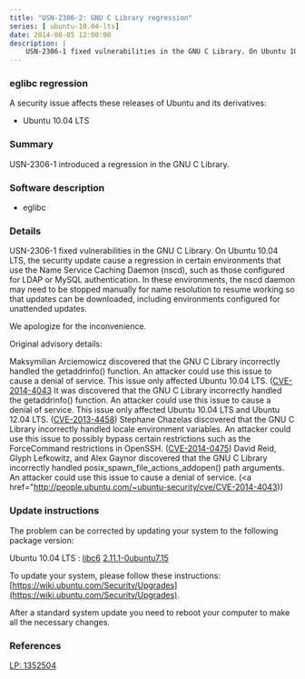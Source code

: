 ```yaml
---
title: "USN-2306-2: GNU C Library regression"
series: [ ubuntu-10.04-lts]
date: 2014-08-05 12:00:00
description: |
    USN-2306-1 fixed vulnerabilities in the GNU C Library. On Ubuntu 10.04 LTS, the security update cause a regression in certain environments that use the Name Service Caching Daemon (nscd), such as those configured for LDAP or MySQL authentication. In these environments, the nscd daemon may need to be stopped manually for name resolution to resume working so that updates can be downloaded, including environments configured for unattended updates.
--- 
```

 
 


### eglibc regression

A security issue affects these releases of Ubuntu and its derivatives:

* Ubuntu 10.04 LTS

### Summary

USN-2306-1 introduced a regression in the GNU C Library. 

### Software description

* eglibc 

### Details

USN-2306-1 fixed vulnerabilities in the GNU C Library. On Ubuntu 10.04 LTS, the security update cause a regression in certain environments that use the Name Service Caching Daemon (nscd), such as those configured for LDAP or MySQL authentication. In these environments, the nscd daemon may need to be stopped manually for name resolution to resume working so that updates can be downloaded, including environments configured for unattended updates.

We apologize for the inconvenience.

Original advisory details:

 Maksymilian Arciemowicz discovered that the GNU C Library incorrectly handled the getaddrinfo() function. An attacker could use this issue to cause a denial of service. This issue only affected Ubuntu 10.04 LTS. ([CVE-2014-4043](http://people.ubuntu.com/~ubuntu-security/cve/CVE-2013-4357">CVE-2013-4357</a>) It was discovered that the GNU C Library incorrectly handled the getaddrinfo() function. An attacker could use this issue to cause a denial of service. This issue only affected Ubuntu 10.04 LTS and Ubuntu 12.04 LTS. (<a href="http://people.ubuntu.com/~ubuntu-security/cve/CVE-2013-4458">CVE-2013-4458</a>) Stephane Chazelas discovered that the GNU C Library incorrectly handled locale environment variables. An attacker could use this issue to possibly bypass certain restrictions such as the ForceCommand restrictions in OpenSSH. (<a href="http://people.ubuntu.com/~ubuntu-security/cve/CVE-2014-0475">CVE-2014-0475</a>) David Reid, Glyph Lefkowitz, and Alex Gaynor discovered that the GNU C Library incorrectly handled posix_spawn_file_actions_addopen() path arguments. An attacker could use this issue to cause a denial of service. (<a href="http://people.ubuntu.com/~ubuntu-security/cve/CVE-2014-4043)) 

### Update instructions

The problem can be corrected by updating your system to the following package version:

Ubuntu 10.04 LTS
 : [libc6](https://launchpad.net/ubuntu/+source/eglibc) <span> [2.11.1-0ubuntu7.15](https://launchpad.net/ubuntu/+source/eglibc/2.11.1-0ubuntu7.15) </span> 

To update your system, please follow these instructions: [https://wiki.ubuntu.com/Security/Upgrades](https://wiki.ubuntu.com/Security/Upgrades).

After a standard system update you need to reboot your computer to make all the necessary changes. 

### References

 
 [LP: 1352504](https://launchpad.net/bugs/1352504)
 

